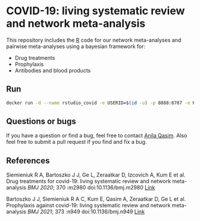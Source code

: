 # COVID-19: living systematic review and network meta-analysis

This repository includes the [R](https://www.r-project.org) code for our network meta-analyses and pairwise meta-analyses using a bayesian framework for:

+ Drug treatments
+ Prophylaxis
+ Antibodies and blood products

## Run
```bash
docker run -d --name rstudio_covid -e USERID=$(id -u) -p 8888:8787 -e ROOT=TRUE -e PASSWORD=pass  -v "$HOME/Documents:/home/rstudio" jadm333/covid19_lnma
```

## Questions or bugs

If you have a question or find a bug, feel free to contact [Anila Qasim](mailto:qasima@mcmaster.ca). Also feel free to submit a pull request if you find and fix a bug.

## References

Siemieniuk R A, Bartoszko J J, Ge L, Zeraatkar D, Izcovich A, Kum E et al. Drug treatments for covid-19: living systematic review and network meta-analysis *BMJ 2020*; 370 :m2980 doi:10.1136/bmj.m2980 [Link](https://www.bmj.com/content/370/bmj.m2980)

Bartoszko J J, Siemieniuk R A C, Kum E, Qasim A, Zeraatkar D, Ge L et al. Prophylaxis against covid-19: living systematic review and network meta-analysis *BMJ 2021*; 373 :n949 doi:10.1136/bmj.n949 [Link](https://www.bmj.com/content/373/bmj.n949)
